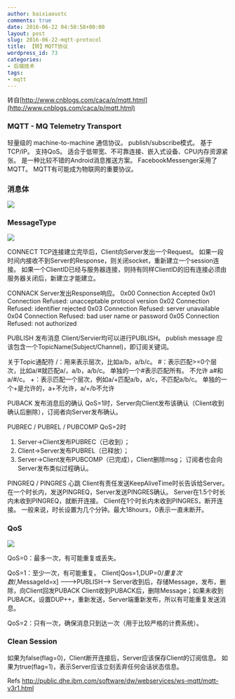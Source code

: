 ```yaml
---
author: baixiaoustc
comments: true
date: 2016-06-22 04:50:58+00:00
layout: post
slug: 2016-06-22-mqtt-protocol
title: 【转】MQTT协议
wordpress_id: 73
categories:
- 后端技术
tags:
- mqtt
---
```


转自[http://www.cnblogs.com/caca/p/mqtt.html](http://www.cnblogs.com/caca/p/mqtt.html)


### MQTT - MQ Telemetry Transport


轻量级的 machine-to-machine 通信协议。
publish/subscribe模式。
基于TCP/IP。
支持QoS。
适合于低带宽、不可靠连接、嵌入式设备、CPU内存资源紧张。
是一种比较不错的Android消息推送方案。
FacebookMessenger采用了MQTT。
MQTT有可能成为物联网的重要协议。


### 消息体


![](http://images.cnitblog.com/i/1408/201403/151002110437924.png)


### MessageType


![](http://images.cnitblog.com/i/1408/201403/151002431369685.png)

CONNECT
TCP连接建立完毕后，Client向Server发出一个Request。
如果一段时间内接收不到Server的Response，则关闭socket，重新建立一个session连接。
如果一个ClientID已经与服务器连接，则持有同样ClientID的旧有连接必须由服务器关闭后，新建立才能建立。

CONNACK
Server发出Response响应。
0x00 Connection Accepted
0x01 Connection Refused: unacceptable protocol version
0x02 Connection Refused: identifier rejected
0x03 Connection Refused: server unavailable
0x04 Connection Refused: bad user name or password
0x05 Connection Refused: not authorized

PUBLISH 发布消息
Client/Servier均可以进行PUBLISH。
publish message 应该包含一个TopicName(Subject/Channel)，即订阅关键词。

关于Topic通配符
/：用来表示层次，比如a/b，a/b/c。
#：表示匹配>=0个层次，比如a/#就匹配a/，a/b，a/b/c。
单独的一个#表示匹配所有。
不允许 a#和a/#/c。
+：表示匹配一个层次，例如a/+匹配a/b，a/c，不匹配a/b/c。
单独的一个+是允许的，a+不允许，a/+/b不允许

PUBACK 发布消息后的确认
QoS=1时，Server向Client发布该确认（Client收到确认后删除），订阅者向Server发布确认。

PUBREC / PUBREL / PUBCOMP
QoS=2时
1. Server->Client发布PUBREC（已收到）；
2. Client->Server发布PUBREL（已释放）；
3. Server->Client发布PUBCOMP（已完成），Client删除msg；
订阅者也会向Server发布类似过程确认。

PINGREQ / PINGRES 心跳
Client有责任发送KeepAliveTime时长告诉给Server。在一个时长内，发送PINGREQ，Server发送PINGRES确认。
Server在1.5个时长内未收到PINGREQ，就断开连接。
Client在1个时长内未收到PINGRES，断开连接。
一般来说，时长设置为几个分钟。最大18hours，0表示一直未断开。


### QoS


![](http://images.cnitblog.com/i/1408/201403/151003150901190.png)

QoS=0：最多一次，有可能重复或丢失。

QoS=1：至少一次，有可能重复。
Client[Qos=1,DUP=0/*重复次数*/,MessageId=x] --->PUBLISH--> Server收到后，存储Message，发布，删除，向Client回发PUBACK
Client收到PUBACK后，删除Message；如果未收到PUBACK，设置DUP++，重新发送，Server端重新发布，所以有可能重复发送消息。

QoS=2：只有一次，确保消息只到达一次（用于比较严格的计费系统）。


### Clean Session


如果为false(flag=0)，Client断开连接后，Server应该保存Client的订阅信息。
如果为true(flag=1)，表示Server应该立刻丢弃任何会话状态信息。

Refs
http://public.dhe.ibm.com/software/dw/webservices/ws-mqtt/mqtt-v3r1.html
